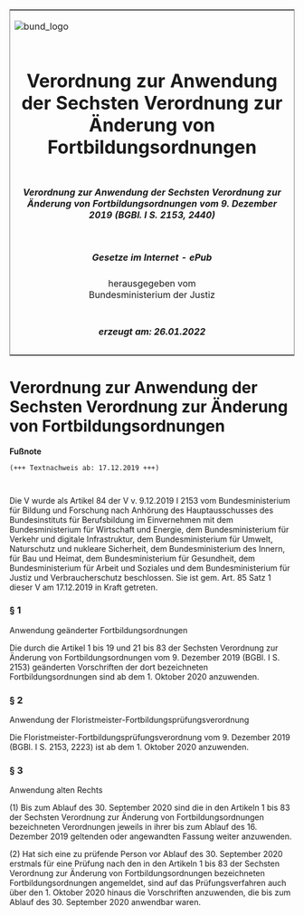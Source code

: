 <span id="DECKBLATT.html"></span>

<table border="0" frame="border" width="100%">

<tr valign="top">

<td align="left">

![bund\_logo](BfJ_2021_Web_de_de.gif)

</td>

<td align="right">

 

</td>

</tr>

<tr align="center" valign="middle">

<td colspan="2">

# Verordnung zur Anwendung der Sechsten Verordnung zur Änderung von Fortbildungsordnungen

</td>

</tr>

<tr align="center" valign="middle">

<td colspan="2">

##### Verordnung zur Anwendung der Sechsten Verordnung zur Änderung von Fortbildungsordnungen vom 9. Dezember 2019 (BGBl. I S. 2153, 2440)

</td>

</tr>

<tr align="center" valign="middle">

<td colspan="2">

  
  

##### Gesetze im Internet - ePub  
  
herausgegeben vom  
Bundesministerium der Justiz

</td>

</tr>

<tr align="center" valign="bottom">

<td colspan="2">

  
  

##### erzeugt am: 26.01.2022

</td>

</tr>

</table>

<span id="BJNR244000019.html"></span>

# Verordnung zur Anwendung der Sechsten Verordnung zur Änderung von Fortbildungsordnungen

<div>

  
**Fußnote**

<div class="jnhtml">

<div>

<div class="jurAbsatz">

  

``` 
(+++ Textnachweis ab: 17.12.2019 +++)

 
```

Die V wurde als Artikel 84 der V v. 9.12.2019 I 2153 vom
Bundesministerium für Bildung und Forschung nach Anhörung des
Hauptausschusses des Bundesinstituts für Berufsbildung im Einvernehmen
mit dem Bundesministerium für Wirtschaft und Energie, dem
Bundesministerium für Verkehr und digitale Infrastruktur, dem
Bundesministerium für Umwelt, Naturschutz und nukleare Sicherheit, dem
Bundesministerium des Innern, für Bau und Heimat, dem Bundesministerium
für Gesundheit, dem Bundesministerium für Arbeit und Soziales und dem
Bundesministerium für Justiz und Verbraucherschutz beschlossen. Sie ist
gem. Art. 85 Satz 1 dieser V am 17.12.2019 in Kraft getreten.

</div>

</div>

</div>

</div>

<span id="BJNR244000019BJNE000100000.html"></span>

### § 1  
Anwendung geänderter Fortbildungsordnungen

<div>

<div class="jnhtml">

<div>

<div class="jurAbsatz">

Die durch die Artikel 1 bis 19 und 21 bis 83 der Sechsten Verordnung zur
Änderung von Fortbildungsordnungen vom 9. Dezember 2019 (BGBl. I S.
2153) geänderten Vorschriften der dort bezeichneten
Fortbildungsordnungen sind ab dem 1. Oktober 2020 anzuwenden.

</div>

</div>

</div>

</div>

<span id="BJNR244000019BJNE000200000.html"></span>

### § 2  
Anwendung der Floristmeister-Fortbildungsprüfungsverordnung

<div>

<div class="jnhtml">

<div>

<div class="jurAbsatz">

Die Floristmeister-Fortbildungsprüfungsverordnung vom 9. Dezember 2019
(BGBl. I S. 2153, 2223) ist ab dem 1. Oktober 2020 anzuwenden.

</div>

</div>

</div>

</div>

<span id="BJNR244000019BJNE000300000.html"></span>

### § 3  
Anwendung alten Rechts

<div>

<div class="jnhtml">

<div>

<div class="jurAbsatz">

(1) Bis zum Ablauf des 30. September 2020 sind die in den Artikeln 1 bis
83 der Sechsten Verordnung zur Änderung von Fortbildungsordnungen
bezeichneten Verordnungen jeweils in ihrer bis zum Ablauf des 16.
Dezember 2019 geltenden oder angewandten Fassung weiter anzuwenden.

</div>

<div class="jurAbsatz">

(2) Hat sich eine zu prüfende Person vor Ablauf des 30. September 2020
erstmals für eine Prüfung nach den in den Artikeln 1 bis 83 der Sechsten
Verordnung zur Änderung von Fortbildungsordnungen bezeichneten
Fortbildungsordnungen angemeldet, sind auf das Prüfungsverfahren auch
über den 1. Oktober 2020 hinaus die Vorschriften anzuwenden, die bis
zum Ablauf des 30. September 2020 anwendbar waren.

</div>

</div>

</div>

</div>
